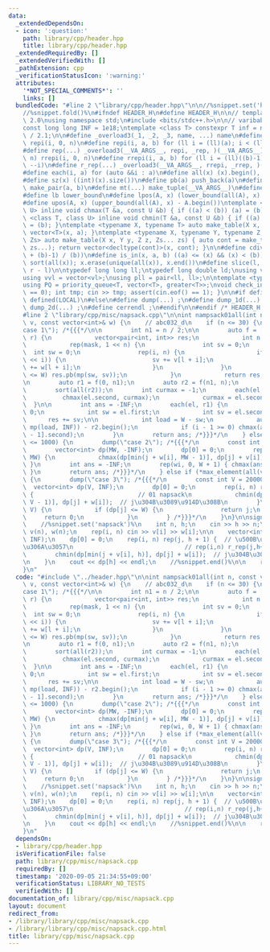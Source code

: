 ```yaml
---
data:
  _extendedDependsOn:
  - icon: ':question:'
    path: library/cpp/header.hpp
    title: library/cpp/header.hpp
  _extendedRequiredBy: []
  _extendedVerifiedWith: []
  _pathExtension: cpp
  _verificationStatusIcon: ':warning:'
  attributes:
    '*NOT_SPECIAL_COMMENTS*': ''
    links: []
  bundledCode: "#line 2 \"library/cpp/header.hpp\"\n\n//%snippet.set('header')%\n\
    //%snippet.fold()%\n#ifndef HEADER_H\n#define HEADER_H\n\n// template version\
    \ 2.0\nusing namespace std;\n#include <bits/stdc++.h>\n\n// varibable settings\n\
    const long long INF = 1e18;\ntemplate <class T> constexpr T inf = numeric_limits<T>::max()\
    \ / 2.1;\n\n#define _overload3(_1, _2, _3, name, ...) name\n#define _rep(i, n)\
    \ repi(i, 0, n)\n#define repi(i, a, b) for (ll i = (ll)(a); i < (ll)(b); ++i)\n\
    #define rep(...) _overload3(__VA_ARGS__, repi, _rep, )(__VA_ARGS__)\n#define _rrep(i,\
    \ n) rrepi(i, 0, n)\n#define rrepi(i, a, b) for (ll i = (ll)((b)-1); i >= (ll)(a);\
    \ --i)\n#define r_rep(...) _overload3(__VA_ARGS__, rrepi, _rrep, )(__VA_ARGS__)\n\
    #define each(i, a) for (auto &&i : a)\n#define all(x) (x).begin(), (x).end()\n\
    #define sz(x) ((int)(x).size())\n#define pb(a) push_back(a)\n#define mp(a, b)\
    \ make_pair(a, b)\n#define mt(...) make_tuple(__VA_ARGS__)\n#define ub upper_bound\n\
    #define lb lower_bound\n#define lpos(A, x) (lower_bound(all(A), x) - A.begin())\n\
    #define upos(A, x) (upper_bound(all(A), x) - A.begin())\ntemplate <class T, class\
    \ U> inline void chmax(T &a, const U &b) { if ((a) < (b)) (a) = (b); }\ntemplate\
    \ <class T, class U> inline void chmin(T &a, const U &b) { if ((a) > (b)) (a)\
    \ = (b); }\ntemplate <typename X, typename T> auto make_table(X x, T a) { return\
    \ vector<T>(x, a); }\ntemplate <typename X, typename Y, typename Z, typename...\
    \ Zs> auto make_table(X x, Y y, Z z, Zs... zs) { auto cont = make_table(y, z,\
    \ zs...); return vector<decltype(cont)>(x, cont); }\n\n#define cdiv(a, b) (((a)\
    \ + (b)-1) / (b))\n#define is_in(x, a, b) ((a) <= (x) && (x) < (b))\n#define uni(x)\
    \ sort(all(x)); x.erase(unique(all(x)), x.end())\n#define slice(l, r) substr(l,\
    \ r - l)\n\ntypedef long long ll;\ntypedef long double ld;\nusing vl = vector<ll>;\n\
    using vvl = vector<vl>;\nusing pll = pair<ll, ll>;\n\ntemplate <typename T>\n\
    using PQ = priority_queue<T, vector<T>, greater<T>>;\nvoid check_input() { assert(cin.eof()\
    \ == 0); int tmp; cin >> tmp; assert(cin.eof() == 1); }\n\n#if defined(PCM) ||\
    \ defined(LOCAL)\n#else\n#define dump(...) ;\n#define dump_1d(...) ;\n#define\
    \ dump_2d(...) ;\n#define cerrendl ;\n#endif\n\n#endif /* HEADER_H */\n//%snippet.end()%\n\
    #line 2 \"library/cpp/misc/napsack.cpp\"\n\nint nampsack01all(int n, const vector<int>&\
    \ v, const vector<int>& w) {\n    // abc032_d\n    if (n <= 30) {\n        dump(\"\
    case 1\"); /*{{{*/\n\n        int n1 = n / 2;\n\n        auto f = [&](int l, int\
    \ r) {\n            vector<pair<int, int>> res;\n            int n = r - l;\n\
    \            rep(mask, 1 << n) {\n                int sv = 0;\n              \
    \  int sw = 0;\n                rep(i, n) {\n                    if (mask & (1\
    \ << i)) {\n                        sv += v[l + i];\n                        sw\
    \ += w[l + i];\n                    }\n                }\n                if (sw\
    \ <= W) res.pb(mp(sw, sv));\n            }\n            return res;\n        };\n\
    \n        auto r1 = f(0, n1);\n        auto r2 = f(n1, n);\n        sort(all(r1));\n\
    \        sort(all(r2));\n        int curmax = -1;\n        each(el, r2) {\n  \
    \          chmax(el.second, curmax);\n            curmax = el.second;\n      \
    \  }\n\n        int ans = -INF;\n        each(el, r1) {\n            int res =\
    \ 0;\n            int sw = el.first;\n            int sv = el.second;\n      \
    \      res += sv;\n\n            int load = W - sw;\n            auto i = ub(all(r2),\
    \ mp(load, INF)) - r2.begin();\n            if (i - 1 >= 0) chmax(ans, res + r2[i\
    \ - 1].second);\n        }\n        return ans; /*}}}*/\n    } else if (*max_element(all(w))\
    \ <= 1000) {\n        dump(\"case 2\"); /*{{{*/\n        const int MW = 200002;\n\
    \        vector<int> dp(MW, -INF);\n        dp[0] = 0;\n        rep(i, n) r_rep(j,\
    \ MW) {\n            chmax(dp[min(j + w[i], MW - 1)], dp[j] + v[i]);\n       \
    \ }\n        int ans = -INF;\n        rep(wi, 0, W + 1) { chmax(ans, dp[wi]);\
    \ }\n        return ans; /*}}}*/\n    } else if (*max_element(all(v)) <= 1000)\
    \ {\n        dump(\"case 3\"); /*{{{*/\n        const int V = 200002;\n      \
    \  vector<int> dp(V, INF);\n        dp[0] = 0;\n        rep(i, n) r_rep(j, V)\
    \ {                             // 01 napsack\n            chmin(dp[min(j + v[i],\
    \ V - 1)], dp[j] + w[i]);  // j\u304B\u3089\u914D\u308B\n        }\n        r_rep(j,\
    \ V) {\n            if (dp[j] <= W) {\n                return j;\n           \
    \     return 0;\n            }\n        } /*}}}*/\n    }\n}\n\nsigned main() {\n\
    \    //%snippet.set('napsack')%\n    int n, h;\n    cin >> h >> n;\n    vector<int>\
    \ v(n), w(n);\n    rep(i, n) cin >> v[i] >> w[i];\n\n    vector<int> dp(h + 1,\
    \ INF);\n    dp[0] = 0;\n    rep(i, n) rep(j, h + 1) {  // \u500B\u6570\u5236\u9650\
    \u306A\u3057\n                               // rep(i,n) r_rep(j,h+1){ // 01 napsack\n\
    \        chmin(dp[min(j + v[i], h)], dp[j] + w[i]);  // j\u304B\u3089\u914D\u308B\
    \n    }\n    cout << dp[h] << endl;\n    //%snippet.end()%\n\n    return 0;\n\
    }\n"
  code: "#include \"../header.hpp\"\n\nint nampsack01all(int n, const vector<int>&\
    \ v, const vector<int>& w) {\n    // abc032_d\n    if (n <= 30) {\n        dump(\"\
    case 1\"); /*{{{*/\n\n        int n1 = n / 2;\n\n        auto f = [&](int l, int\
    \ r) {\n            vector<pair<int, int>> res;\n            int n = r - l;\n\
    \            rep(mask, 1 << n) {\n                int sv = 0;\n              \
    \  int sw = 0;\n                rep(i, n) {\n                    if (mask & (1\
    \ << i)) {\n                        sv += v[l + i];\n                        sw\
    \ += w[l + i];\n                    }\n                }\n                if (sw\
    \ <= W) res.pb(mp(sw, sv));\n            }\n            return res;\n        };\n\
    \n        auto r1 = f(0, n1);\n        auto r2 = f(n1, n);\n        sort(all(r1));\n\
    \        sort(all(r2));\n        int curmax = -1;\n        each(el, r2) {\n  \
    \          chmax(el.second, curmax);\n            curmax = el.second;\n      \
    \  }\n\n        int ans = -INF;\n        each(el, r1) {\n            int res =\
    \ 0;\n            int sw = el.first;\n            int sv = el.second;\n      \
    \      res += sv;\n\n            int load = W - sw;\n            auto i = ub(all(r2),\
    \ mp(load, INF)) - r2.begin();\n            if (i - 1 >= 0) chmax(ans, res + r2[i\
    \ - 1].second);\n        }\n        return ans; /*}}}*/\n    } else if (*max_element(all(w))\
    \ <= 1000) {\n        dump(\"case 2\"); /*{{{*/\n        const int MW = 200002;\n\
    \        vector<int> dp(MW, -INF);\n        dp[0] = 0;\n        rep(i, n) r_rep(j,\
    \ MW) {\n            chmax(dp[min(j + w[i], MW - 1)], dp[j] + v[i]);\n       \
    \ }\n        int ans = -INF;\n        rep(wi, 0, W + 1) { chmax(ans, dp[wi]);\
    \ }\n        return ans; /*}}}*/\n    } else if (*max_element(all(v)) <= 1000)\
    \ {\n        dump(\"case 3\"); /*{{{*/\n        const int V = 200002;\n      \
    \  vector<int> dp(V, INF);\n        dp[0] = 0;\n        rep(i, n) r_rep(j, V)\
    \ {                             // 01 napsack\n            chmin(dp[min(j + v[i],\
    \ V - 1)], dp[j] + w[i]);  // j\u304B\u3089\u914D\u308B\n        }\n        r_rep(j,\
    \ V) {\n            if (dp[j] <= W) {\n                return j;\n           \
    \     return 0;\n            }\n        } /*}}}*/\n    }\n}\n\nsigned main() {\n\
    \    //%snippet.set('napsack')%\n    int n, h;\n    cin >> h >> n;\n    vector<int>\
    \ v(n), w(n);\n    rep(i, n) cin >> v[i] >> w[i];\n\n    vector<int> dp(h + 1,\
    \ INF);\n    dp[0] = 0;\n    rep(i, n) rep(j, h + 1) {  // \u500B\u6570\u5236\u9650\
    \u306A\u3057\n                               // rep(i,n) r_rep(j,h+1){ // 01 napsack\n\
    \        chmin(dp[min(j + v[i], h)], dp[j] + w[i]);  // j\u304B\u3089\u914D\u308B\
    \n    }\n    cout << dp[h] << endl;\n    //%snippet.end()%\n\n    return 0;\n\
    }\n"
  dependsOn:
  - library/cpp/header.hpp
  isVerificationFile: false
  path: library/cpp/misc/napsack.cpp
  requiredBy: []
  timestamp: '2020-09-05 21:34:55+09:00'
  verificationStatus: LIBRARY_NO_TESTS
  verifiedWith: []
documentation_of: library/cpp/misc/napsack.cpp
layout: document
redirect_from:
- /library/library/cpp/misc/napsack.cpp
- /library/library/cpp/misc/napsack.cpp.html
title: library/cpp/misc/napsack.cpp
---
```

